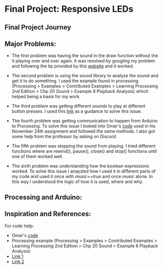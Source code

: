 # Final Project: Responsive LEDs

## Final Project Journey

## Major Problems:

- The first problem was having the sound in the draw function without the it playing over and over again. It was resolved by googling my problem and following the tip provided by this [website](https://stackoverflow.com/questions/40712592/how-to-use-play-inside-draw-in-processing-3) and it worked.

- The second problem is using the sound library to analyze the sound and get it to do something. I used the example found in processing (Processing > Examples > Contributed Examples > Learning Processing 2nd Edition > Chp 20 Sound > Example 8 Playback Analysis) which helped being a basis for my work.

- The third problem was getting different sounds to play at different button presses. I used this [link](https://stackoverflow.com/questions/17556228/how-to-play-only-one-audio-file-at-a-time-in-minim) as a guidance to solve this issue.

- The fourth problem was getting communication to happen from Arduino to Processing. To solve this issue I looked into Omar's [code](https://github.com/soablackwhite/Intro-to-IM/blob/master/Nov24th/multiplayer.pde) used in his November 24th assignment and followed the same methods. I also got some help from the professor by asking on Discord.

- The fifth problem was stopping the sound from playing. I tried different functions where are rewind(), pause(), close() and stop() functions until one of them worked well.

- The sixth problem was understanding how the boolean expressions worked. To solve this issue I anayzled how I used it in different parts of my code and used it once with *music==true* and once *music* alone. In this way I understood the logic of how it is used, where and why.

## Processing and Arduino:







## Inspiration and References:

For code help:

- Omar's [code](https://github.com/soablackwhite/Intro-to-IM/blob/master/Nov24th/multiplayer.pde)
- Processing example (Processing > Examples > Contributed Examples > Learning Processing 2nd Edition > Chp 20 Sound > Example 8 Playback Analysis)
- [Link 1](https://stackoverflow.com/questions/17556228/how-to-play-only-one-audio-file-at-a-time-in-minim)
- [Link 2](https://stackoverflow.com/questions/40712592/how-to-use-play-inside-draw-in-processing-3)

